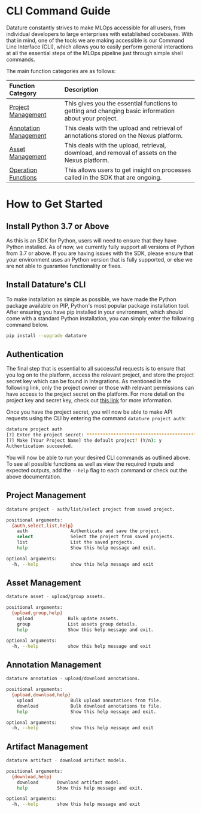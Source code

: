 # CLI Command Guide

Datature constantly strives to make MLOps accessible for all users, from individual developers to large enterprises with established codebases. With that in mind, one of the tools we are making accessible is our Command Line Interface (CLI), which allows you to easily perform general interactions at all the essential steps of the MLOps pipeline just through simple shell commands.

The main function categories are as follows:

| Function Category                                  | Description                                                                                          |
| :------------------------------------------------- | :--------------------------------------------------------------------------------------------------- |
| [Project Management](doc:project-sdk-functions)    | This gives you the essential functions to getting and changing basic information about your project. |
| [Annotation Management](doc:tag-sdk-functions)     | This deals with the upload and retrieval of annotations stored on the Nexus platform.                |
| [Asset Management](doc:asset-sdk-functions)        | This deals with the upload, retrieval, download, and removal of assets on the Nexus platform.        |
| [Operation Functions](doc:operation-sdk-functions) | This allows users to get insight on processes called in the SDK that are ongoing.                    |

# How to Get Started

## Install Python 3.7 or Above

As this is an SDK for Python, users will need to ensure that they have Python installed. As of now, we currently fully support all versions of Python from 3.7 or above. If you are having issues with the SDK, please ensure that your environment uses an Python version that is fully supported, or else we are not able to guarantee functionality or fixes.

## Install Datature's CLI

To make installation as simple as possible, we have made the Python package available on PIP, Python's most popular package installation tool. After ensuring you have pip installed in your environment, which should come with a standard Python installation, you can simply enter the following command below.

```bash
pip install --upgrade datature
```

## Authentication

The final step that is essential to all successful requests is to ensure that you log on to the platform, access the relevant project, and store the project secret key which can be found in Integrations. As mentioned in the following link, only the project owner or those with relevant permissions can have access to the project secret on the platform. For more detail on the project key and secret key, check out [this link](doc:hub-and-api) for more information.

Once you have the project secret, you will now be able to make API requests using the CLI by entering the command `datature project auth`:

```bash
datature project auth
[?] Enter the project secret: ************************************************
[?] Make [Your Project Name] the default project? (Y/n): y
Authentication succeeded.
```

You will now be able to run your desired CLI commands as outlined above. To see all possible functions as well as view the required inputs and expected outputs, add the `--help` flag to each command or check out the above documentation.

## Project Management

```bash
datature project - auth/list/select project from saved project.

positional arguments:
  {auth,select,list,help}
    auth                Authenticate and save the project.
    select              Select the project from saved projects.
    list                List the saved projects.
    help                Show this help message and exit.

optional arguments:
  -h, --help            show this help message and exit
```

## Asset Management

```bash
datature asset - upload/group assets.

positional arguments:
  {upload,group,help}
    upload             Bulk update assets.
    group              List assets group details.
    help               Show this help message and exit.

optional arguments:
  -h, --help           show this help message and exit
```

## Annotation Management

```bash
datature annotation - upload/download annotations.

positional arguments:
  {upload,download,help}
    upload              Bulk upload annotations from file.
    download            Bulk download annotations to file.
    help                Show this help message and exit.

optional arguments:
  -h, --help            show this help message and exit
```

## Artifact Management

```bash
datature artifact - download artifact models.

positional arguments:
  {download,help}
    download       Download artifact model.
    help           Show this help message and exit.

optional arguments:
  -h, --help       show this help message and exit
```
